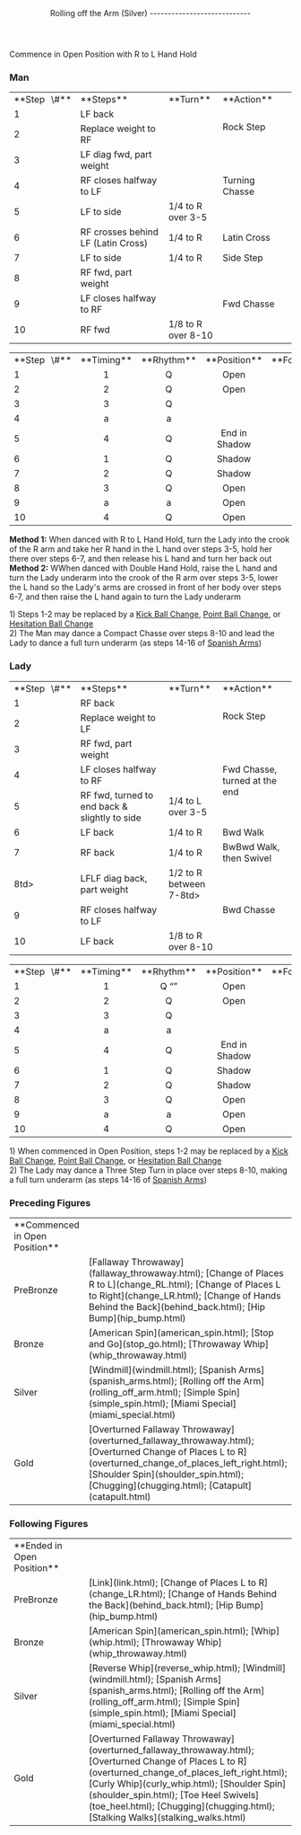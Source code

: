 <header>Rolling off the Arm (Silver)
----------------------------

 </header>Commence in Open Position with R to L Hand Hold

### Man

 <table class="style1"> <tbody><tr> <td style="width:10%">**Step<span style="color:white">\_</span>\#**</td> <td style="width:40%">**Steps**</td> <td style="width:20%">**Turn**</td> <td style="width:30%">**Action**</td> </tr> <tr> <td>1</td> <td>LF back</td> <td> </td> <td rowspan="2">Rock Step</td> </tr> <tr> <td>2</td> <td>Replace weight to RF</td> <td> </td> </tr> <tr> <td>3</td> <td>LF diag fwd, part weight</td> <td> </td> <td rowspan="3">Turning Chasse</td> </tr> <tr> <td>4</td> <td>RF closes halfway to LF</td> <td> </td> </tr> <tr> <td>5</td> <td>LF to side</td> <td>1/4 to R over 3-5</td> </tr> <tr> <td>6</td> <td>RF crosses behind LF (Latin Cross)</td> <td>1/4 to R</td> <td>Latin Cross</td> </tr> <tr> <td>7</td> <td>LF to side</td> <td>1/4 to R</td> <td>Side Step</td> </tr> <tr> <td>8</td> <td>RF fwd, part weight</td> <td> </td> <td rowspan="3">Fwd Chasse</td> </tr> <tr> <td>9</td> <td>LF closes halfway to RF</td> <td> </td> </tr> <tr> <td>10</td> <td>RF fwd</td> <td>1/8 to R over 8-10</td> </tr> </tbody></table>

 <table class="style1"> <tbody><tr> <td style="width:10%">**Step<span style="color:white">\_</span>\#**</td> <td style="width:20%;text-align:center">**Timing**</td> <td style="width:20%;text-align:center">**Rhythm**</td> <td style="width:30%;text-align:center">**Position**</td> <td style="width:20%;text-align:right">**Footwork**</td> </tr> <tr> <td>1</td> <td style="text-align:center">1</td> <td style="text-align:center">Q</td> <td style="text-align:center">Open</td> <td style="text-align:right">BF</td> </tr> <tr> <td>2</td> <td style="text-align:center">2</td> <td style="text-align:center">Q</td> <td style="text-align:center">Open</td> <td style="text-align:right">BF</td> </tr> <tr> <td>3</td> <td style="text-align:center">3</td> <td style="text-align:center">Q</td> <td style="text-align:center"> </td> <td style="text-align:right">B</td> </tr> <tr> <td>4</td> <td style="text-align:center">a</td> <td style="text-align:center">a</td> <td style="text-align:center"> </td> <td style="text-align:right">B</td> </tr> <tr> <td>5</td> <td style="text-align:center">4</td> <td style="text-align:center">Q</td> <td style="text-align:center">End in Shadow</td> <td style="text-align:right">BF</td> </tr> <tr> <td>6</td> <td style="text-align:center">1</td> <td style="text-align:center">Q</td> <td style="text-align:center">Shadow</td> <td style="text-align:right">T</td> </tr> <tr> <td>7</td> <td style="text-align:center">2</td> <td style="text-align:center">Q</td> <td style="text-align:center">Shadow</td> <td style="text-align:right">BF</td> </tr> <tr> <td>8</td> <td style="text-align:center">3</td> <td style="text-align:center">Q</td> <td style="text-align:center">Open</td> <td style="text-align:right">B</td> </tr> <tr> <td>9</td> <td style="text-align:center">a</td> <td style="text-align:center">a</td> <td style="text-align:center">Open</td> <td style="text-align:right">B</td> </tr> <tr> <td>10</td> <td style="text-align:center">4</td> <td style="text-align:center">Q</td> <td style="text-align:center">Open</td> <td style="text-align:right">BF</td> </tr> </tbody></table>

**Method 1:** When danced with R to L Hand Hold, turn the Lady into the crook of the R arm and take her R hand in the L hand over steps 3-5, hold her there over steps 6-7, and then release his L hand and turn her back out  
 **Method 2:** WWhen danced with Double Hand Hold, raise the L hand and turn the Lady underarm into the crook of the R arm over steps 3-5, lower the L hand so the Lady's arms are crossed in front of her body over steps 6-7, and then raise the L hand again to turn the Lady underarm

1\) Steps 1-2 may be replaced by a [Kick Ball Change](../technique/j_kick_ball_change.html), [Point Ball Change](../technique/j_point_ball_change.html), or [Hesitation Ball Change](../technique/j_hesitation_ball_change.html)  
 2) The Man may dance a Compact Chasse over steps 8-10 and lead the Lady to dance a full turn underarm (as steps 14-16 of [Spanish Arms](spanish_arms.html))

### Lady

 <table class="style1"> <tbody><tr> <td style="width:10%">**Step<span style="color:white">\_</span>\#**</td> <td style="width:40%">**Steps**</td> <td style="width:20%">**Turn**</td> <td style="width:30%">**Action**</td> </tr> <tr> <td>1</td> <td>RF back</td> <td> </td> <td rowspan="2">Rock Step</td> </tr> <tr> <td>2</td> <td>Replace weight to LF</td> <td> </td> </tr> <tr> <td>3</td> <td>RF fwd, part weight</td> <td> </td> <td rowspan="3">Fwd Chasse, turned at the end</td> </tr> <tr> <td>4</td> <td>LF closes halfway to RF</td> <td> </td> </tr> <tr> <td>5</td> <td>RF fwd, turned to end back &amp; slightly to side</td> <td>1/4 to L over 3-5</td> </tr> <tr> <td>6</td> <td>LF back</td> <td>1/4 to R</td> <td>Bwd Walk</td> </tr> <tr> <td>7</td> <td>RF back</td> <td>1/4 to R</td> <td>BwBwd Walk, then Swivel</td> </tr> <tr> <td>8td&gt;</td> <td>LFLF diag back, part weight</td> <td>1/2 to R between 7-8td&gt;</td> <td rowspan="3">Bwd Chasse</td> </tr> <tr> <td>9</td> <td>RF closes halfway to LF</td> <td> </td> </tr> <tr> <td>10</td> <td>LF back</td> <td>1/8 to R over 8-10</td> </tr> </tbody></table>

 <table class="style1"> <tbody><tr> <td style="width:10%">**Step<span style="color:white">\_</span>\#**</td> <td style="width:20%;text-align:center">**Timing**</td> <td style="width:20%;text-align:center">**Rhythm**</td> <td style="width:30%;text-align:center">**Position**</td> <td style="width:20%;text-align:right">**Footwork**</td> </tr> <tr> <td>1</td> <td style="text-align:center">1</td> <td style="text-align:center">Q <q></q></td> <td style="text-align:center">Open</td> <td style="text-align:right">BF</td> </tr> <tr> <td>2</td> <td style="text-align:center">2</td> <td style="text-align:center">Q</td> <td style="text-align:center">Open</td> <td style="text-align:right">BF</td> </tr> <tr> <td>3</td> <td style="text-align:center">3</td> <td style="text-align:center">Q</td> <td style="text-align:center"> </td> <td style="text-align:right">B</td> </tr> <tr> <td>4</td> <td style="text-align:center">a</td> <td style="text-align:center">a</td> <td style="text-align:center"> </td> <td style="text-align:right">B</td> </tr> <tr> <td>5</td> <td style="text-align:center">4</td> <td style="text-align:center">Q</td> <td style="text-align:center">End in Shadow</td> <td style="text-align:right">BF</td> </tr> <tr> <td>6</td> <td style="text-align:center">1</td> <td style="text-align:center">Q</td> <td style="text-align:center">Shadow</td> <td style="text-align:right">BF</td> </tr> <tr> <td>7</td> <td style="text-align:center">2</td> <td style="text-align:center">Q</td> <td style="text-align:center">Shadow</td> <td style="text-align:right">BF</td> </tr> <tr> <td>8</td> <td style="text-align:center">3</td> <td style="text-align:center">Q</td> <td style="text-align:center">Open</td> <td style="text-align:right">B</td> </tr> <tr> <td>9</td> <td style="text-align:center">a</td> <td style="text-align:center">a</td> <td style="text-align:center">Open</td> <td style="text-align:right">B</td> </tr> <tr> <td>10</td> <td style="text-align:center">4</td> <td style="text-align:center">Q</td> <td style="text-align:center">Open</td> <td style="text-align:right">BF</td> </tr> </tbody></table>

1\) When commenced in Open Position, steps 1-2 may be replaced by a [Kick Ball Change](../technique/j_kick_ball_change.html), [Point Ball Change](../technique/j_point_ball_change.html), or [Hesitation Ball Change](../technique/j_hesitation_ball_change.html)  
 2) The Lady may dance a Three Step Turn in place over steps 8-10, making a full turn underarm (as steps 14-16 of [Spanish Arms](spanish_arms.html))

### Preceding Figures

 <table> <tbody><tr> <td style="width:30%">**Commenced in Open Position**</td> <td> </td> </tr> <tr> <td>PreBronze</td> <td> [Fallaway Throwaway](fallaway_throwaway.html); [Change of Places R to L](change_RL.html); [Change of Places L to Right](change_LR.html); [Change of Hands Behind the Back](behind_back.html); [Hip Bump](hip_bump.html) </td> </tr> <tr> <td>Bronze</td> <td> [American Spin](american_spin.html); [Stop and Go](stop_go.html); [Throwaway Whip](whip_throwaway.html) </td> </tr> <tr> <td>Silver</td> <td> [Windmill](windmill.html); [Spanish Arms](spanish_arms.html); [Rolling off the Arm](rolling_off_arm.html); [Simple Spin](simple_spin.html); [Miami Special](miami_special.html) </td> </tr> <tr> <td>Gold</td> <td> [Overturned Fallaway Throwaway](overturned_fallaway_throwaway.html); [Overturned Change of Places L to R](overturned_change_of_places_left_right.html); [Shoulder Spin](shoulder_spin.html); [Chugging](chugging.html); [Catapult](catapult.html) </td> </tr> </tbody></table>

### Following Figures

 <table> <tbody><tr> <td style="width:30%">**Ended in Open Position**</td> <td> </td> </tr> <tr> <td>PreBronze</td> <td> [Link](link.html); [Change of Places L to R](change_LR.html); [Change of Hands Behind the Back](behind_back.html); [Hip Bump](hip_bump.html) </td> </tr> <tr> <td>Bronze</td> <td> [American Spin](american_spin.html); [Whip](whip.html); [Throwaway Whip](whip_throwaway.html) </td> </tr> <tr> <td>Silver</td> <td> [Reverse Whip](reverse_whip.html); [Windmill](windmill.html); [Spanish Arms](spanish_arms.html); [Rolling off the Arm](rolling_off_arm.html); [Simple Spin](simple_spin.html); [Miami Special](miami_special.html) </td> </tr> <tr> <td>Gold</td> <td> [Overturned Fallaway Throwaway](overturned_fallaway_throwaway.html); [Overturned Change of Places L to R](overturned_change_of_places_left_right.html); [Curly Whip](curly_whip.html); [Shoulder Spin](shoulder_spin.html); [Toe Heel Swivels](toe_heel.html); [Chugging](chugging.html); [Stalking Walks](stalking_walks.html) </td> </tr> </tbody></table>